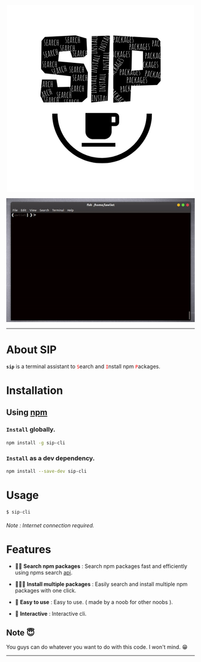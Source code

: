 

<p align = 'center'>
<img src='./assets/logo.png'>
</p>


<p align = 'center'>
<img src='./assets/sip.gif'>
</p>

---

# About SIP

**`sip`** is a terminal assistant to <span style = 'color:red'>`S`</span>earch and <span style = 'color:red'>`I`</span>nstall npm <span style = 'color:red'>`P`</span>ackages.



# Installation

## Using [npm](https://www.npmjs.com/package/sip-cli)

### `Install` globally.

``` bash
npm install -g sip-cli
```


### `Install` as a dev dependency.

``` bash
npm install --save-dev sip-cli
```

# Usage

``` bash
$ sip-cli
```
###### Note : Internet connection required. 

# Features

* 🕵‍♀️️ **Search npm packages** : Search npm packages fast and efficiently using npms search [api](https://api-docs.npms.io/).
  

* 👩‍👧‍👧️ **Install multiple packages** : Easily search and install multiple npm packages with one click.


* 👶️ **Easy to use** : Easy to use. ( made by a noob for other noobs ). 
  

* 🌌️ **Interactive** : Interactive cli.

## Note 😇️

You guys can do whatever you want to do with this code. I won't mind. 😁️

---
